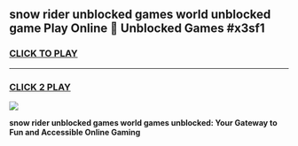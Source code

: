 
## snow rider unblocked games world unblocked game Play Online 👋 Unblocked Games #x3sf1
<h3>
<a href="https://premium.freeplayer.one?title=snow_rider_unblocked_games_world&ref=21F">CLICK TO PLAY</a></h3>
<hr>

<h3>
<a href="https://premium.freeplayer.one?title=snow_rider_unblocked_games_world&ref=21F">CLICK 2 PLAY</a>
  
</h3>

<a href="https://premium.freeplayer.one?title=snow_rider_unblocked_games_world&ref=21F/"><img src="https://clearcache.store/games.png"></a>


**snow rider unblocked games world games unblocked: Your Gateway to Fun and Accessible Online Gaming**
